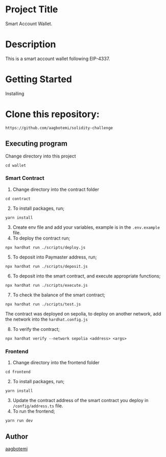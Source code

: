 # Project Title
Smart Account Wallet.

# Description
This is a smart account wallet following EIP-4337.

# Getting Started
Installing
# Clone this repository:
```
https://github.com/aagbotemi/solidity-challenge
```
## Executing program
Change directory into this project
```
cd wallet
```

### Smart Contract
1. Change directory into the contract folder
```
cd contract
```
2. To install packages, run;
```
yarn install
```
3. Create env file and add your variables, example is in the `.env.example` file.
4. To deploy the contract run;
```
npx hardhat run ./scripts/deploy.js
```
5. To deposit into Paymaster address, run;
```
npx hardhat run ./scripts/deposit.js
```
6. To deposit into the smart contract, and execute appropriate functions;
```
npx hardhat run ./scripts/execute.js
```
7. To check the balance of the smart contract;
```
npx hardhat run ./scripts/test.js
```

The contract was deployed on sepolia, to deploy on another network, add the network into the `hardhat.config.js`

8. To verify the contract;
```
npx hardhat verify --network sepolia <address> <args>
```
### Frontend
1. Change directory into the frontend folder
```
cd frontend
```
2. To install packages, run;
```
yarn install
```
3. Update the contract address of the smart contract you deploy in `/config/address.ts` file.
4. To run the frontend;
```
yarn run dev
```

## Author
[aagbotemi](https://github.com/aagbotemi)
